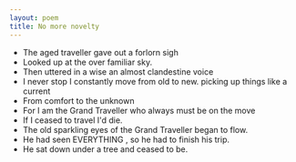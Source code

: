 ```yaml
---
layout: poem
title: No more novelty  
---
```

- The aged traveller gave out a forlorn sigh
- Looked up at the over familiar sky.
- Then uttered in a wise an almost clandestine voice
- I never stop I constantly move from old to new.
picking up things like a current 
- From comfort to the unknown
- For I am the Grand Traveller who always must be on the move
- If I ceased to travel I'd die.
- The old sparkling eyes of the Grand Traveller began to flow.
- He had seen EVERYTHING , so he had to finish his trip.
- He sat down under a tree and ceased to be.

